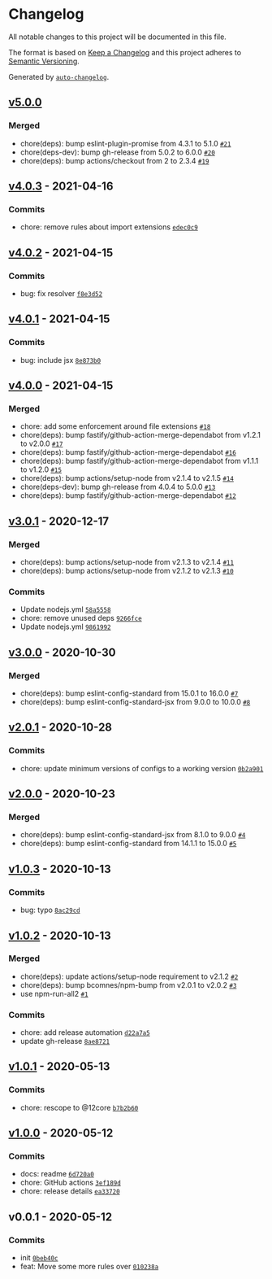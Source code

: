 # Changelog

All notable changes to this project will be documented in this file.

The format is based on [Keep a Changelog](https://keepachangelog.com/en/1.0.0/)
and this project adheres to [Semantic Versioning](https://semver.org/spec/v2.0.0.html).

Generated by [`auto-changelog`](https://github.com/CookPete/auto-changelog).

## [v5.0.0](https://github.com/little-core-labs/eslint-config-12core/compare/v4.0.3...v5.0.0)

### Merged

- chore(deps): bump eslint-plugin-promise from 4.3.1 to 5.1.0 [`#21`](https://github.com/little-core-labs/eslint-config-12core/pull/21)
- chore(deps-dev): bump gh-release from 5.0.2 to 6.0.0 [`#20`](https://github.com/little-core-labs/eslint-config-12core/pull/20)
- chore(deps): bump actions/checkout from 2 to 2.3.4 [`#19`](https://github.com/little-core-labs/eslint-config-12core/pull/19)

## [v4.0.3](https://github.com/little-core-labs/eslint-config-12core/compare/v4.0.2...v4.0.3) - 2021-04-16

### Commits

- chore: remove rules about import extensions [`edec0c9`](https://github.com/little-core-labs/eslint-config-12core/commit/edec0c9c574c2e9543513c845d851291bc768344)

## [v4.0.2](https://github.com/little-core-labs/eslint-config-12core/compare/v4.0.1...v4.0.2) - 2021-04-15

### Commits

- bug: fix resolver [`f8e3d52`](https://github.com/little-core-labs/eslint-config-12core/commit/f8e3d52a81c15c0b5a39482c8f19ed0b44a9db00)

## [v4.0.1](https://github.com/little-core-labs/eslint-config-12core/compare/v4.0.0...v4.0.1) - 2021-04-15

### Commits

- bug: include jsx [`8e873b0`](https://github.com/little-core-labs/eslint-config-12core/commit/8e873b077236df6c8e39ff267ac148cf87983ec0)

## [v4.0.0](https://github.com/little-core-labs/eslint-config-12core/compare/v3.0.1...v4.0.0) - 2021-04-15

### Merged

- chore: add some enforcement around file extensions [`#18`](https://github.com/little-core-labs/eslint-config-12core/pull/18)
- chore(deps): bump fastify/github-action-merge-dependabot from v1.2.1 to v2.0.0 [`#17`](https://github.com/little-core-labs/eslint-config-12core/pull/17)
- chore(deps): bump fastify/github-action-merge-dependabot [`#16`](https://github.com/little-core-labs/eslint-config-12core/pull/16)
- chore(deps): bump fastify/github-action-merge-dependabot from v1.1.1 to v1.2.0 [`#15`](https://github.com/little-core-labs/eslint-config-12core/pull/15)
- chore(deps): bump actions/setup-node from v2.1.4 to v2.1.5 [`#14`](https://github.com/little-core-labs/eslint-config-12core/pull/14)
- chore(deps-dev): bump gh-release from 4.0.4 to 5.0.0 [`#13`](https://github.com/little-core-labs/eslint-config-12core/pull/13)
- chore(deps): bump fastify/github-action-merge-dependabot [`#12`](https://github.com/little-core-labs/eslint-config-12core/pull/12)

## [v3.0.1](https://github.com/little-core-labs/eslint-config-12core/compare/v3.0.0...v3.0.1) - 2020-12-17

### Merged

- chore(deps): bump actions/setup-node from v2.1.3 to v2.1.4 [`#11`](https://github.com/little-core-labs/eslint-config-12core/pull/11)
- chore(deps): bump actions/setup-node from v2.1.2 to v2.1.3 [`#10`](https://github.com/little-core-labs/eslint-config-12core/pull/10)

### Commits

- Update nodejs.yml [`58a5558`](https://github.com/little-core-labs/eslint-config-12core/commit/58a5558c70d5e9c35d18877da66a338db4a96171)
- chore: remove unused deps [`9266fce`](https://github.com/little-core-labs/eslint-config-12core/commit/9266fce774a6c6d70dee5f312da101ad6e6560dc)
- Update nodejs.yml [`9861992`](https://github.com/little-core-labs/eslint-config-12core/commit/986199280471c831a80be003900687e0615a3122)

## [v3.0.0](https://github.com/little-core-labs/eslint-config-12core/compare/v2.0.1...v3.0.0) - 2020-10-30

### Merged

- chore(deps): bump eslint-config-standard from 15.0.1 to 16.0.0 [`#7`](https://github.com/little-core-labs/eslint-config-12core/pull/7)
- chore(deps): bump eslint-config-standard-jsx from 9.0.0 to 10.0.0 [`#8`](https://github.com/little-core-labs/eslint-config-12core/pull/8)

## [v2.0.1](https://github.com/little-core-labs/eslint-config-12core/compare/v2.0.0...v2.0.1) - 2020-10-28

### Commits

- chore: update minimum versions of configs to a working version [`0b2a901`](https://github.com/little-core-labs/eslint-config-12core/commit/0b2a901b42b9019e894550d5d00055c6c03f1aba)

## [v2.0.0](https://github.com/little-core-labs/eslint-config-12core/compare/v1.0.3...v2.0.0) - 2020-10-23

### Merged

- chore(deps): bump eslint-config-standard-jsx from 8.1.0 to 9.0.0 [`#4`](https://github.com/little-core-labs/eslint-config-12core/pull/4)
- chore(deps): bump eslint-config-standard from 14.1.1 to 15.0.0 [`#5`](https://github.com/little-core-labs/eslint-config-12core/pull/5)

## [v1.0.3](https://github.com/little-core-labs/eslint-config-12core/compare/v1.0.2...v1.0.3) - 2020-10-13

### Commits

- bug: typo [`8ac29cd`](https://github.com/little-core-labs/eslint-config-12core/commit/8ac29cd020d07ee2da8b187d5536b48323fab841)

## [v1.0.2](https://github.com/little-core-labs/eslint-config-12core/compare/v1.0.1...v1.0.2) - 2020-10-13

### Merged

- chore(deps): update actions/setup-node requirement to v2.1.2 [`#2`](https://github.com/little-core-labs/eslint-config-12core/pull/2)
- chore(deps): bump bcomnes/npm-bump from v2.0.1 to v2.0.2 [`#3`](https://github.com/little-core-labs/eslint-config-12core/pull/3)
- use npm-run-all2 [`#1`](https://github.com/little-core-labs/eslint-config-12core/pull/1)

### Commits

- chore: add release automation [`d22a7a5`](https://github.com/little-core-labs/eslint-config-12core/commit/d22a7a5a7e046193c34d22db9e49912ba6aae3cd)
- update gh-release [`8ae8721`](https://github.com/little-core-labs/eslint-config-12core/commit/8ae872113d4f2136b6307724128b9cd7c79e5dd5)

## [v1.0.1](https://github.com/little-core-labs/eslint-config-12core/compare/v1.0.0...v1.0.1) - 2020-05-13

### Commits

- chore: rescope to @12core [`b7b2b60`](https://github.com/little-core-labs/eslint-config-12core/commit/b7b2b600351867f1787f813a3f504869fdc3d752)

## [v1.0.0](https://github.com/little-core-labs/eslint-config-12core/compare/v0.0.1...v1.0.0) - 2020-05-12

### Commits

- docs: readme [`6d720a0`](https://github.com/little-core-labs/eslint-config-12core/commit/6d720a063252c5341cae2a728764d27f794cf6c4)
- chore: GitHub actions [`3ef189d`](https://github.com/little-core-labs/eslint-config-12core/commit/3ef189d874e27b03e7cb7b2faf36ac3db7d190bf)
- chore: release details [`ea33720`](https://github.com/little-core-labs/eslint-config-12core/commit/ea33720cd1a8e99339fa3d7a48db7b53b8816e03)

## v0.0.1 - 2020-05-12

### Commits

- init [`0beb40c`](https://github.com/little-core-labs/eslint-config-12core/commit/0beb40ceafa488de57ac050d93a3df63a91b7d81)
- feat: Move some more rules over [`010238a`](https://github.com/little-core-labs/eslint-config-12core/commit/010238a71dacb416d2cc6d2c950f8b8d8a826315)
